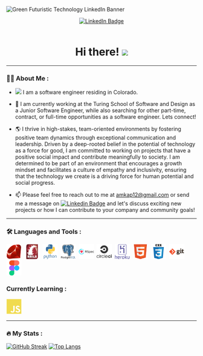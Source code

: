 ![Green Futuristic Technology LinkedIn Banner](https://github.com/AlecKap/AlecKap/assets/120225785/8f849f66-bd99-4a5d-9ba7-8f8a9e9f77ed)

<div id="header" align="center">

  <div id="badges">
    <a href="https://www.linkedin.com/in/alec-kapicak/">
      <img src="https://img.shields.io/badge/LinkedIn-blue?style=for-the-badge&logo=linkedin&logoColor=white" alt="LinkedIn Badge"/>
    </a>
  </div>
  <img src="https://komarev.com/ghpvc/?username=aleckap&style=flat-square&color=blue" alt=""/>
  <h1>
    Hi there!
    <img src="https://media.giphy.com/media/hvRJCLFzcasrR4ia7z/giphy.gif" width="30px"/>
  </h1>
</div>

---

### :man_technologist: About Me :
- <img src="https://media.giphy.com/media/WUlplcMpOCEmTGBtBW/giphy.gif" width="30"> I am a software engineer residing in Colorado.

- :telescope: I am currently working at the Turing School of Software and Design as a Junior Software Engineer, while also searching for other part-time, contract, or full-time opportunities as a software engineer. Lets connect!

- 🌎  I thrive in high-stakes, team-oriented environments by fostering positive team dynamics through exceptional communication and leadership. Driven by a deep-rooted belief in the potential of technology as a force for good, I am committed to working on projects that have a positive social impact and contribute meaningfully to society. I am determined to be part of an environment that encourages a growth mindset and facilitates a culture of empathy and inclusivity, ensuring that the technology we create is a driving force for human potential and social progress.

- 📫 Please feel free to reach out to me at amkap12@gmail.com or send me a message on [![Linkedin Badge](https://img.shields.io/badge/-AlecKapicak-blue?style=flat&logo=Linkedin&logoColor=white)](https://www.linkedin.com/in/alec-kapicak/) and let's discuss exciting new projects or how I can contribute to your company and community goals!

---

### :hammer_and_wrench: Languages and Tools :
<div>
  <img src="https://github.com/devicons/devicon/blob/master/icons/ruby/ruby-original.svg" title="Ruby" alt="Ruby" width="40" height="40"/>&nbsp;
  <img src="https://github.com/devicons/devicon/blob/master/icons/rails/rails-original-wordmark.svg" title="Rails" alt="Rails" width="40" height="40"/>&nbsp;
  <img src="https://github.com/devicons/devicon/blob/master/icons/python/python-original-wordmark.svg" title="Python"  alt="Python" width="40" height="40"/>&nbsp;
  <img src="https://github.com/devicons/devicon/blob/master/icons/postgresql/postgresql-original-wordmark.svg" title="PostgreSQL" alt="PostgreSQL" width="40" height="40"/>&nbsp;
  <img src="https://github.com/devicons/devicon/blob/master/icons/rspec/rspec-original-wordmark.svg" title="RSpec" alt="RSpec" width="40" height="40"/>&nbsp;
  <img src="https://github.com/devicons/devicon/blob/master/icons/circleci/circleci-plain-wordmark.svg" title="CircleCI" alt="CircleCI" width="40" height="40"/>&nbsp;
  <img src="https://github.com/devicons/devicon/blob/master/icons/heroku/heroku-original-wordmark.svg" title="Heroku" alt="Heroku" width="40" height="40"/>&nbsp;
  <img src="https://github.com/devicons/devicon/blob/master/icons/html5/html5-original.svg" title="HTML5" alt="HTML" width="40" height="40"/>&nbsp;
  <img src="https://github.com/devicons/devicon/blob/master/icons/css3/css3-original-wordmark.svg" title="CSS"  alt="CSS" width="40" height="40"/>&nbsp;
  <img src="https://github.com/devicons/devicon/blob/master/icons/git/git-original-wordmark.svg" title="Git" **alt="Git" width="40" height="40"/>
  <img src="https://github.com/devicons/devicon/blob/master/icons/figma/figma-original.svg" title="Figma" alt="Figma" width="40" height="40"/>&nbsp;
</div>

### Currently Learning :
<div>
  <img src="https://github.com/devicons/devicon/blob/master/icons/javascript/javascript-plain.svg" title="JS" alt="JS" width="40" height="40"/>&nbsp;
</div>

---

### :fire: My Stats :
[![GitHub Streak](http://github-readme-streak-stats.herokuapp.com?user=aleckap&theme=dark&background=000000)](https://git.io/streak-stats)
[![Top Langs](https://github-readme-stats.vercel.app/api/top-langs/?username=aleckap&layout=compact&theme=vision-friendly-dark)](https://github.com/anuraghazra/github-readme-stats)
<!--
**AlecKap/AlecKap** is a ✨ _special_ ✨ repository because its `README.md` (this file) appears on your GitHub profile.

Here are some ideas to get you started:

- 🔭 I’m currently working on ...
- 🌱 I’m currently learning ...
- 👯 I’m looking to collaborate on ...
- 🤔 I’m looking for help with ...
- 💬 Ask me about ...
- 📫 How to reach me: ...
- 😄 Pronouns: ...
- ⚡ Fun fact: ...
-->
